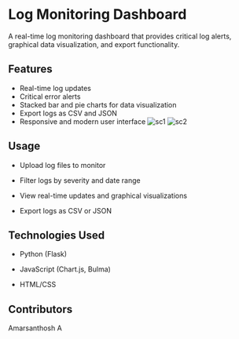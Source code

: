 # Log Monitoring Dashboard

A real-time log monitoring dashboard that provides critical log alerts, graphical data visualization, and export functionality.

## Features
- Real-time log updates
- Critical error alerts
- Stacked bar and pie charts for data visualization
- Export logs as CSV and JSON
- Responsive and modern user interface
![sc1](https://github.com/user-attachments/assets/139e8037-38ae-4e15-b810-e0e71309d8aa)
![sc2](https://github.com/user-attachments/assets/b274578d-fb9b-4283-94db-1b41133c9292)


## Usage
- Upload log files to monitor

- Filter logs by severity and date range

- View real-time updates and graphical visualizations

- Export logs as CSV or JSON

## Technologies Used
- Python (Flask)

- JavaScript (Chart.js, Bulma)

- HTML/CSS

## Contributors
Amarsanthosh A




